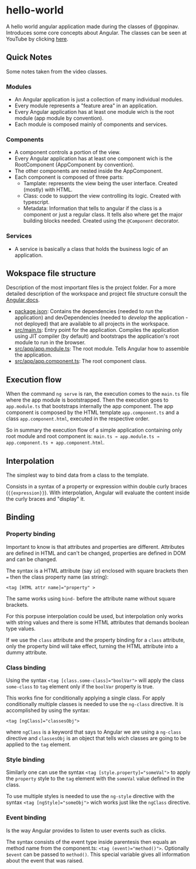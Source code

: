 # hello-world

A hello world angular application made during the classes of @gopinav. Introduces some core concepts about Angular.
The classes can be seen at YouTube by clicking [here](https://www.youtube.com/playlist?list=PLC3y8-rFHvwhBRAgFinJR8KHIrCdTkZcZ).

## Quick Notes

Some notes taken from the video classes.

### Modules

* An Angular application is just a collection of many individual modules.
* Every module represents a "feature area" in an application.
* Every Angular application has at least one module wich is the root module (app module by convention).
* Each module is composed mainly of components and services.

### Components

* A component controls a portion of the view.
* Every Angular application has at least one component wich is the RootComponent (AppComponent by convention).
* The other components are nested inside the AppComponent.
* Each component is composed of three parts:
    * Tamplate: represents the view being the user interface. Created (mostly) with HTML.
    * Class: code to support the view controlling its logic. Created with typescript.
    * Metadata: Information that tells to angular if the class is a component or just a regular class. It tells also where get the major building blocks needed. Created using the `@Component` decorator.

### Services

* A service is basically a class that holds the business logic of an application.

## Wokspace file structure

Description of the most important files is the project folder.
For a more detailed description of the workspace and project file structure consult the [Angular docs](https://angular.io/guide/file-structure).

* [package.json](): Contains the dependencies (needed to *run* the application) and devDependencies (needed to *develop* the application - not deployed) that are available to all projects in the workspace.
* [src/main.ts](): Entry point for the application. Compiles the application using JIT compiler (by default) and bootstraps the application's root module to run in the browser.
* [src/app/app.module.ts](): The root module. Tells Angular how to assemble the application.
* [src/app/app.component.ts](): The root component class.

## Execution flow

When the command `ng serve` is ran, the execution comes to the `main.ts` file where the app module is bootstrapped. Then the execution goes to `app.module.ts` that bootstraps internally the app component. The app component is composed by the HTML template `app.component.ts` and a class `app.component.html`, executed in the respective order.

So in summary the execution flow of a simple application containing only root module and root component is: `main.ts → app.module.ts → app.component.ts + app.component.html`.

## Interpolation

The simplest way to bind data from a class to the template.

Consists in a syntax of a property or expression within double curly braces (`{{expression}}`). With interpolation, Angular will evaluate the content inside the curly braces and "display" it.

## Binding

### Property binding

Important to know is that attributes and properties are different. Attributes are defined in HTML and can't be changed, properties are defined in DOM and can be changed.

The syntax is a HTML attribute (say `id`) enclosed with square brackets then `=` then the class property name (as string):
```
<tag [HTML attr name]="property" >
```
The same works using `bind-` before the attribute name without square brackets.

For this porpuse interpolation could be used, but interpolation only works with string values and there is some HTML attributes that demands boolean type values.

If we use the `class` attribute and the property binding for a `class` attribute, only the property bind will take effect, turning the HTML attribute into a dummy attribute.

### Class binding

Using the syntax `<tag [class.some-class]="boolVar">` will apply the class `some-class` to `tag` element only if the `boolVar` property is true.

This works fine for conditionally applying a single class. For apply conditionally multiple classes is needed to use the `ng-class` directive. It is accomplished by using the syntax:
```
<tag [ngClass]="classesObj">
```
where `ngClass` is a keyword that says to Angular we are using a `ng-class` directive and `classesObj` is an object that tells wich classes are going to be applied to the `tag` element.

### Style binding

Similarly one can use the syntax `<tag [style.property]="someVal">` to apply the `property` style to the `tag` element with the `someVal` value defined in the class.

To use multiple styles is needed to use the `ng-style` directive with the syntax `<tag [ngStyle]="someObj">` wich works just like the `ngClass` directive.

### Event binding

Is the way Angular provides to listen to user events such as clicks.

The syntax consists of the event type inside parentesis then equals an method name from the component.ts: `<tag (event)="method()">`. 
Optionally `$event` can be passed to `method()`. This special variable gives all information about the event that was raised.

